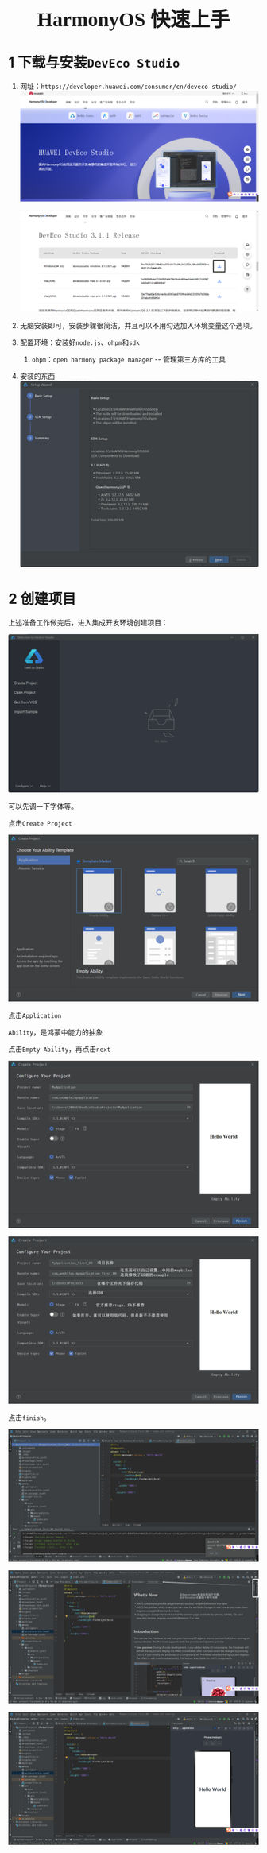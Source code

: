 

<h1 style="text-align: center;font-size: 40px; font-family: '楷体';">HarmonyOS 快速上手</h1>

# 1 下载与安装`DevEco Studio`

1. 网址：`https://developer.huawei.com/consumer/cn/deveco-studio/`
    ![Clip_2024-04-21_21-34-04](./assets/Clip_2024-04-21_21-34-04.png)

    ![Clip_2024-04-21_21-36-12](./assets/Clip_2024-04-21_21-36-12.png)

2. 无脑安装即可，安装步骤很简洁，并且可以不用勾选加入环境变量这个选项。

3. 配置环境：安装好`node.js`、`ohpm`和`sdk`

    1. `ohpm`：`open harmony package manager` -- 管理第三方库的工具

4. 安装的东西
    ![Clip_2024-04-21_21-57-14](./assets/Clip_2024-04-21_21-57-14.png)

# 2 创建项目

上述准备工作做完后，进入集成开发环境创建项目：

![Clip_2024-04-21_22-02-43](./assets/Clip_2024-04-21_22-02-43.png)

可以先调一下字体等。

点击`Create Project`

![Clip_2024-04-21_22-03-55](./assets/Clip_2024-04-21_22-03-55.png)

点击`Application`

`Ability`，是鸿蒙中能力的抽象

点击`Empty Ability`，再点击`next`

![Clip_2024-04-21_22-14-51](./assets/Clip_2024-04-21_22-14-51.png)

![Clip_2024-04-21_22-22-42](./assets/Clip_2024-04-21_22-22-42.png)

点击`finish`。

![Clip_2024-04-21_22-25-43](./assets/Clip_2024-04-21_22-25-43.png)

![Clip_2024-04-21_22-32-40](./assets/Clip_2024-04-21_22-32-40.png)

![Clip_2024-04-21_22-33-04](./assets/Clip_2024-04-21_22-33-04.png)































